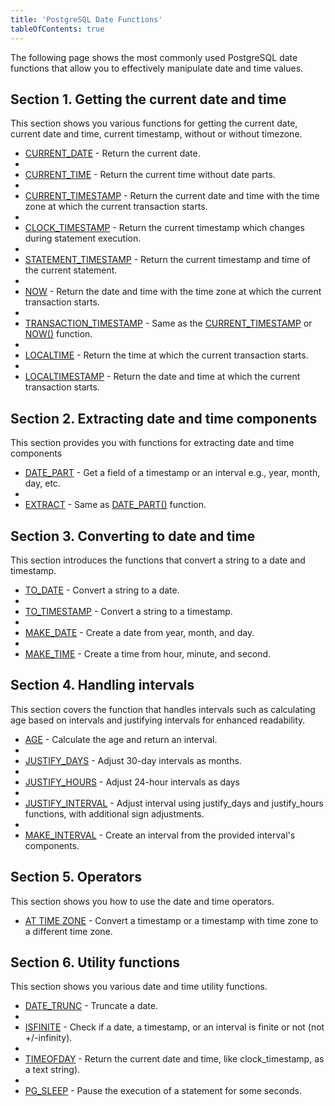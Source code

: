 ```yaml
---
title: 'PostgreSQL Date Functions'
tableOfContents: true
---
```



The following page shows the most commonly used PostgreSQL date functions that allow you to effectively manipulate date and time values.







## Section 1. Getting the current date and time





This section shows you various functions for getting the current date, current date and time, current timestamp, without or without timezone.





- [CURRENT_DATE](https://www.postgresqltutorial.com/postgresql-date-functions/postgresql-current_date/) - Return the current date.
-
- [CURRENT_TIME](https://www.postgresqltutorial.com/postgresql-date-functions/postgresql-current_time/) - Return the current time without date parts.
-
- [CURRENT_TIMESTAMP](https://www.postgresqltutorial.com/postgresql-date-functions/postgresql-current_timestamp/) - Return the current date and time with the time zone at which the current transaction starts.
-
- [CLOCK_TIMESTAMP](https://www.postgresqltutorial.com/postgresql-date-functions/postgresql-clock_timestamp/) - Return the current timestamp which changes during statement execution.
-
- [STATEMENT_TIMESTAMP](https://www.postgresqltutorial.com/postgresql-date-functions/postgresql-statement_timestamp/) - Return the current timestamp and time of the current statement.
-
- [NOW](https://www.postgresqltutorial.com/postgresql-date-functions/postgresql-now/) - Return the date and time with the time zone at which the current transaction starts.
-
- [TRANSACTION_TIMESTAMP](https://www.postgresqltutorial.com/postgresql-date-functions/postgresql-current_timestamp/) - Same as the [CURRENT_TIMESTAMP](https://www.postgresqltutorial.com/postgresql-date-functions/postgresql-current_timestamp/) or [NOW()](https://www.postgresqltutorial.com/postgresql-date-functions/postgresql-now/) function.
-
- [LOCALTIME](https://www.postgresqltutorial.com/postgresql-date-functions/postgresql-localtime/) - Return the time at which the current transaction starts.
-
- [LOCALTIMESTAMP](https://www.postgresqltutorial.com/postgresql-date-functions/postgresql-localtimestamp/) - Return the date and time at which the current transaction starts.









## Section 2. Extracting date and time components





This section provides you with functions for extracting date and time components





- [DATE_PART](https://www.postgresqltutorial.com/postgresql-date-functions/postgresql-date_part/) - Get a field of a timestamp or an interval e.g., year, month, day, etc.
-
- [EXTRACT](https://www.postgresqltutorial.com/postgresql-date-functions/postgresql-extract/) - Same as [DATE_PART()](https://www.postgresqltutorial.com/postgresql-date-functions/postgresql-date_part/) function.









## Section 3. Converting to date and time





This section introduces the functions that convert a string to a date and timestamp.





- [TO_DATE](https://www.postgresqltutorial.com/postgresql-date-functions/postgresql-to_date/) - Convert a string to a date.
-
- [TO_TIMESTAMP](https://www.postgresqltutorial.com/postgresql-date-functions/postgresql-to_timestamp/) - Convert a string to a timestamp.
-
- [MAKE_DATE](https://www.postgresqltutorial.com/postgresql-date-functions/postgresql-make_date/) - Create a date from year, month, and day.
-
- [MAKE_TIME](https://www.postgresqltutorial.com/postgresql-date-functions/postgresql-make_time/) - Create a time from hour, minute, and second.









## Section 4. Handling intervals





This section covers the function that handles intervals such as calculating age based on intervals and justifying intervals for enhanced readability.





- [AGE](https://www.postgresqltutorial.com/postgresql-date-functions/postgresql-age/) - Calculate the age and return an interval.
-
- [JUSTIFY_DAYS](https://www.postgresqltutorial.com/postgresql-date-functions/postgresql-justify_days/) - Adjust 30-day intervals as months.
-
- [JUSTIFY_HOURS](https://www.postgresqltutorial.com/postgresql-date-functions/postgresql-justify_hours/) - Adjust 24-hour intervals as days
-
- [JUSTIFY_INTERVAL](https://www.postgresqltutorial.com/postgresql-date-functions/postgresql-justify_interval/) - Adjust interval using justify_days and justify_hours functions, with additional sign adjustments.
-
- [MAKE_INTERVAL](https://www.postgresqltutorial.com/postgresql-date-functions/postgresql-make_interval/) - Create an interval from the provided interval's components.









## Section 5. Operators





This section shows you how to use the date and time operators.





- [AT TIME ZONE](https://www.postgresqltutorial.com/postgresql-date-functions/postgresql-at-time-zone/) - Convert a timestamp or a timestamp with time zone to a different time zone.









## Section 6. Utility functions





This section shows you various date and time utility functions.





- [DATE_TRUNC](https://www.postgresqltutorial.com/postgresql-date-functions/postgresql-date_trunc/) - Truncate a date.
-
- [ISFINITE](https://www.postgresqltutorial.com/postgresql-date-functions/postgresql-isfinite/) - Check if a date, a timestamp, or an interval is finite or not (not +/-infinity).
-
- [TIMEOFDAY](https://www.postgresqltutorial.com/postgresql-date-functions/postgresql-timeofday/) - Return the current date and time, like clock_timestamp, as a text string).
-
- [PG_SLEEP](https://www.postgresqltutorial.com/postgresql-date-functions/postgresql-pg_sleep/) - Pause the execution of a statement for some seconds.




